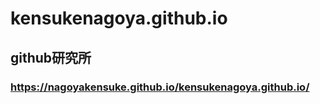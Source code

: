 # kensukenagoya.github.io

## github研究所

### https://nagoyakensuke.github.io/kensukenagoya.github.io/
